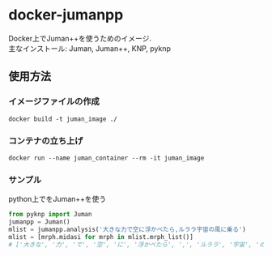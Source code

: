 # docker-jumanpp
Docker上でJuman++を使うためのイメージ.  
主なインストール: Juman, Juman++, KNP, pyknp  

## 使用方法
### イメージファイルの作成
```
docker build -t juman_image ./
```
### コンテナの立ち上げ
```
docker run --name juman_container --rm -it juman_image
```
### サンプル
python上でをJuman++を使う
```python
from pyknp import Juman
jumanpp = Juman()
mlist = jumanpp.analysis('大きな力で空に浮かべたら,ルララ宇宙の風に乗る')
mlist = [mrph.midasi for mrph in mlist.mrph_list()]
# ['大きな', '力', 'で', '空', 'に', '浮かべたら', ',', 'ルララ', '宇宙', 'の', '風', 'に', '乗る']
```
